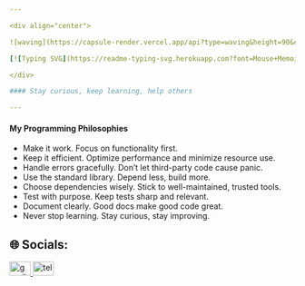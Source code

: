 ```yaml
---

<div align="center">

![waving](https://capsule-render.vercel.app/api?type=waving&height=90&color=gradient)

[![Typing SVG](https://readme-typing-svg.herokuapp.com?font=Mouse+Memoirs&size=65&pause=500&color=cd9106&vCenter=true&width=700&height=70&lines=Alireza+Mousavi;a+Software+Engineer)](https://git.io/typing-svg)

</div>

#### Stay curious, keep learning, help others

---
```


#### My Programming Philosophies

-  Make it work. Focus on functionality first.
-  Keep it efficient. Optimize performance and minimize resource use.
-  Handle errors gracefully. Don’t let third-party code cause panic.
-  Use the standard library. Depend less, build more.
-  Choose dependencies wisely. Stick to well-maintained, trusted tools.
-  Test with purpose. Keep tests sharp and relevant.
-  Document clearly. Good docs make good code great.
-  Never stop learning. Stay curious, stay improving.

## 🌐 Socials:
<div align="left">
  <a href="alireza.msvi1313@gmail.com" target="_blank">
    <img src="https://raw.githubusercontent.com/maurodesouza/profile-readme-generator/master/src/assets/icons/social/gmail/default.svg" width="37" height="25" alt="gmail logo"/>
  </a>
  <a href="https://t.me/alireza_msvi13" target="_blank">
    <img src="https://raw.githubusercontent.com/maurodesouza/profile-readme-generator/master/src/assets/icons/social/telegram/default.svg" width="37" height="25" alt="telegram logo"/>
  </a>
</div>
